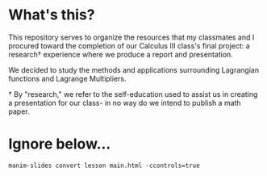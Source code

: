 # What's this?
 
This repository serves to organize the resources that my classmates and I procured toward the completion of our Calculus III class's final project: a research† experience where we produce a report and presentation.

We decided to study the methods and applications surrounding Lagrangian functions and Lagrange Multipliers.

† By "research," we refer to the self-education used to assist us in creating a presentation for our class- in no way do we intend to publish a math paper.

# Ignore below...
```manim-slides convert lesson main.html -ccontrols=true```